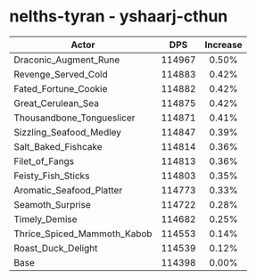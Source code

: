 # nelths-tyran - yshaarj-cthun
| Actor | DPS | Increase |
|---|:---:|:---:|
|Draconic_Augment_Rune|114967|0.50%|
|Revenge_Served_Cold|114883|0.42%|
|Fated_Fortune_Cookie|114882|0.42%|
|Great_Cerulean_Sea|114875|0.42%|
|Thousandbone_Tongueslicer|114871|0.41%|
|Sizzling_Seafood_Medley|114847|0.39%|
|Salt_Baked_Fishcake|114814|0.36%|
|Filet_of_Fangs|114813|0.36%|
|Feisty_Fish_Sticks|114803|0.35%|
|Aromatic_Seafood_Platter|114773|0.33%|
|Seamoth_Surprise|114722|0.28%|
|Timely_Demise|114682|0.25%|
|Thrice_Spiced_Mammoth_Kabob|114553|0.14%|
|Roast_Duck_Delight|114539|0.12%|
|Base|114398|0.00%|
